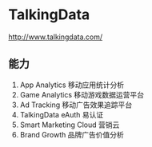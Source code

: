 # TalkingData

http://www.talkingdata.com/

## 能力

1. App Analytics 移动应用统计分析
2. Game Analytics 移动游戏数据运营平台
3. Ad Tracking 移动广告效果追踪平台
4. TalkingData eAuth 易认证
5. Smart Marketing Cloud 营销云
6. Brand Growth 品牌广告价值分析

